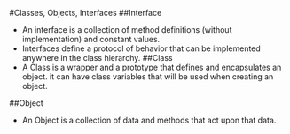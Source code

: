 #Classes, Objects, Interfaces
##Interface
* An interface is a collection of method definitions (without implementation) and constant values.
* Interfaces define a protocol of behavior that can be implemented anywhere in the class hierarchy.
##Class
* A Class is a wrapper and a prototype that defines and encapsulates an object. it can have class variables that will be used when creating an object.

##Object
* An Object is a collection of data and methods that act upon that data.

